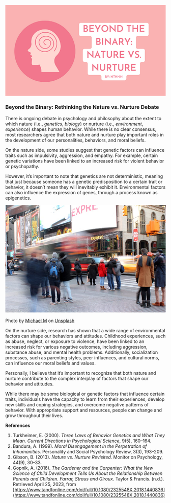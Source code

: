 ![](assets/1/1.png)

### Beyond the Binary: Rethinking the Nature vs. Nurture Debate

There is ongoing debate in psychology and philosophy about the extent to which nature (i.e., _genetics_, _biology_) or nurture (i.e., _environment_, _experience_) shapes human behavior. While there is no clear consensus, most researchers agree that both nature and nurture play important roles in the development of our personalities, behaviors, and moral beliefs.

On the nature side, some studies suggest that genetic factors can influence traits such as impulsivity, aggression, and empathy. For example, certain genetic variations have been linked to an increased risk for violent behavior or psychopathy.

However, it’s important to note that genetics are not deterministic, meaning that just because someone has a genetic predisposition to a certain trait or behavior, it doesn’t mean they will inevitably exhibit it. Environmental factors can also influence the expression of genes, through a process known as epigenetics.

![](assets/1/2.jpeg)

Photo by [Michael M](https://unsplash.com/@michael_meigs?utm_source=medium&utm_medium=referral) on [Unsplash](https://unsplash.com?utm_source=medium&utm_medium=referral)

On the nurture side, research has shown that a wide range of environmental factors can shape our behaviors and attitudes. Childhood experiences, such as abuse, neglect, or exposure to violence, have been linked to an increased risk for various negative outcomes, including aggression, substance abuse, and mental health problems. Additionally, socialization processes, such as parenting styles, peer influences, and cultural norms, can influence our moral beliefs and values.

Personally, I believe that it’s important to recognize that both nature and nurture contribute to the complex interplay of factors that shape our behavior and attitudes.

While there may be some biological or genetic factors that influence certain traits, individuals have the capacity to learn from their experiences, develop new skills and coping strategies, and overcome negative patterns of behavior. With appropriate support and resources, people can change and grow throughout their lives.

**References**

1.  Turkheimer, E. (2000). _Three Laws of Behavior Genetics and What They Mean. Current Directions in Psychological Science_, 9(5), 160–164.
2.  Bandura, A. (1999). _Moral Disengagement in the Perpetration of Inhumanities._ Personality and Social Psychology Review, 3(3), 193–209.
3.  Gibson, B. (2013). _Nature vs. Nurture Revisited._ Monitor on Psychology, 44(9), 30–33.
4.  Gopnik, A. (2016). _The Gardener and the Carpenter: What the New Science of Child Development Tells Us About the Relationship Between Parents and Children. Farrar, Straus and Giroux._ Taylor & Francis. (n.d.). Retrieved April 25, 2023, from [https://www.tandfonline.com/doi/full/10.1080/2325548X.2018.1440836](https://www.tandfonline.com/doi/full/10.1080/2325548X.2018.1440836)